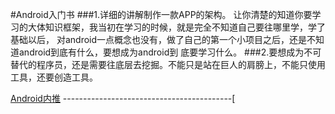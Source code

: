 #Android入门书
###1.详细的讲解制作一款APP的架构。
     让你清楚的知道你要学习的大体知识框架，我当初在学习的时候，就是完全不知道自己要往哪里学，学了基础以后，
     对android一点概念也没有，做了自己的第一个小项目之后，还是不知道android到底有什么，要想成为android到
     底要学习什么。
###2.要想成为不可替代的程序员，还是需要往底层去挖掘。不能只是站在巨人的肩膀上，不能只使用工具，还要创造工具。


[Android内推](http://www.trinea.cn/android/%e9%98%bf%e9%87%8c%e9%9b%86%e5%9b%a2%e3%80%81%e8%9a%82%e8%9a%81%e9%87%91%e6%9c%8d%e5%8c%97%e4%b8%8a%e5%b9%bf%e6%b7%b1%e6%9d%ad%e6%8b%9b%e8%81%98-android-ios-%e5%b7%a5%e7%a8%8b%e5%b8%88%e3%80%81/)
------------------------------------------[

